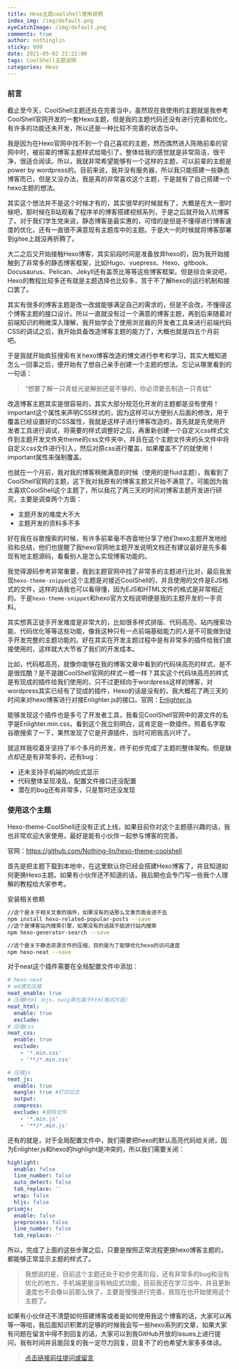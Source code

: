 ```yaml
---
title: Hexo主题coolshell使用说明
index_img: /img/default.png
eyeCatchImage: /img/default.png
comments: true
author: nothinglin
sticky: 999
date: 2021-05-02 22:22:00
tags: CoolShell主题说明
categories: Hexo
---
```


### 前言

截止至今天，CoolShell主题还处在完善当中，虽然现在我使用的主题就是我参考CoolShell官网开发的一套Hexo主题，但是我的主题代码还没有进行完善和优化，有许多的功能还未开发，所以还是一种比较不完善的状态当中。

我是因为在Hexo官网中找不到一个自己喜欢的主题，然而偶然进入陈皓前辈的官网中时，被前辈的博客主题样式给吸引了。整体给我的感觉就是非常简洁，很干净，很适合阅读。所以，我就非常希望能够有一个这样的主题，可以前辈的主题是power by wordpress的。目前来说，我并没有服务器，所以我只能搭建一些静态博客而已，但是又没办法，我是真的非常喜欢这个主题，于是就有了自己搭建一个hexo主题的想法。

其实这个想法并不是这个时候才有的，其实很早的时候就有了，大概是在大一那时候吧，那时候在B站观看了程序羊的博客搭建视频系列，于是之后就开始入坑博客了。对于我们学生党来说，静态博客是最实惠的，可惜的是但是不懂得进行博客速度的优化，还有一直很不满意现有主题库中的主题。于是大一的时候就将博客部署到gitee上就没再折腾了。

大二之后又开始接触Hexo博客，其实前段时间是准备放弃hexo的，因为我开始接触到了非常多的静态博客框架，比如Hugo、vuepress、Hexo、gitbook、Docusaurus、Pelican、Jekyll还有盖茨比等等这些博客框架。但是综合来说吧，Hexo的教程比较多还有就是主题选择也比较多，苦于不了解hexo的运行机制和接口罢了。

其实有很多的博客主题是改一改就能够满足自己的需求的，但是不会改，不懂得这个博客主题的接口设计。所以一直就没有过一个满意的博客主题，再到后来随着对前端知识的稍微深入理解，我开始学会了使用浏览器的开发者工具来进行前端代码CSS的调试之后，我开始具备改造博客主题的能力了，大概也就是四五个月前吧。

于是我就开始疯狂搜索有关hexo博客改造的博文进行参考和学习，其实大概知道怎么一回事之后，便开始有了想自己亲手创建一个主题的想法。忘记从哪里看到的一句话：

> “想要了解一只青蛙光是解剖还是不够的，你必须要去制造一只青蛙”

改造博客主题其实是很容易的，其实大部分规范化开发的主题都是没有使用！important这个属性来声明CSS样式的，因为这样可以方便别人后面的修改，用于覆盖已经设置好的CSS属性，我就是这样子进行博客改造的，首先就是先使用开发者工具进行调试，将需要的样式调整好之后，再重新创建一个自定义css样式文件到主题开发文件夹theme的css文件夹中，并且在这个主题文件夹的头文件中将自定义css文件进行引入，然后对原css进行覆盖，如果覆盖不了的就使用！important属性来强制覆盖。

也就在一个月前，我对我的博客稍微满意的时候（使用的是fluid主题），我看到了CoolShell官网的主题，这下我对我原有的博客主题又开始不满意了。可能因为我太喜欢CoolShell这个主题了，所以我花了两三天的时间对博客主题开发进行研究，主要是调查两个方面：

- 主题开发的难度大不大
- 主题开发的资料多不多

好在我在谷歌搜索的时候，有许多前辈毫不吝啬地分享了他们hexo主题开发地经验和总结，他们也提醒了我hexo官网地主题开发说明文档还有建议最好是先多看现有地主题源码，看看别人是怎么实现博客功能的。

我觉得源码参考非常重要，我到主题官网中找了非常多的主题进行比对，最后我发现`hexo-theme-snippet`这个主题是对接近CoolShell的，并且使用的文件是EJS格式的文件，这样的话我也可以看得懂，因为EJS和HTML文件的格式是非常相近的。于是`hexo-theme-snippet`和hexo官方文档说明便是我的主题开发的一手资料。

其实想真正徒手开发难度是非常大的，比如很多样式排版、代码高亮、站内搜索功能、代码优化等等这些功能，像我这种只有一点前端基础能力的人是不可能做到徒手开发完整的主题功能的。好在其实在开发主题过程中是有非常多的插件给我们直接使用的，这样就大大节省了我们的开发成本。

比如，代码框高亮，就像你能够在我的博客文章中看到的代码块高亮的样式，是不是很炫酷？是不是跟CoolShell官网的样式一模一样？其实这个代码块高亮的样式是有现成的插件给我们使用的，只不过更倾向于wordpress这样的博客，对wordpress其实已经有了现成的插件，Hexo的话是没有的，我大概花了两三天的时间来对hexo博客进行对接Enlighter.js的接口。官网：[Enlighter.js](https://github.com/EnlighterJS/EnlighterJS)

能够发现这个插件也是多亏了开发者工具，我看见CoolShell官网中的源文件的名字是Enlighter.min.css，看到这个我立刻明白，这肯定是一款插件。照着名字取谷歌搜索了一下，果然发现了它是开源插件，当时可把我高兴坏了。

就这样我咬着牙坚持了半个多月的开发，终于初步完成了主题的整体架构。但是缺点却还是有非常多的，还有bug：

- 还未支持手机端的响应式显示
- 代码整体呈现凌乱，配置文件接口还没配置
- 潜在的bug还有非常多，只是暂时还没发现

### 使用这个主题

Hexo-theme-CoolShell还没有正式上线，如果目前你对这个主题感兴趣的话，我也非常欢迎大家使用，最好是能有小伙伴一起参与博客的完善。

官网：https://github.com/Nothing-lin/hexo-theme-coolshell

首先是把主题下载到本地中，在这里默认你已经会搭建Hexo博客了，并且知道如何更换Hexo主题。如果有小伙伴还不知道的话，我后期也会专门写一些我个人理解的教程给大家参考。

安装相关依赖

```bash
//这个是关于相关文章的插件，如果没有的话那么文章页面会进不去
npm install hexo-related-popular-posts --save
//这个是博客站内搜索引擎，如果没有的话就不能进行站内搜索
npm hexo-generator-search --save
```

```bash
//这个是关于静态资源文件的压缩，目的是为了能够优化hexo的访问速度
npm hexo-neat --save
```

对于neat这个插件需要在全局配置文件中添加：

```yml
# hexo-neat
# md博文压缩
neat_enable: true
# 压缩html（ejs，swig等也属于html格式片段）
neat_html:
  enable: true
  exclude:
# 压缩css
neat_css:
  enable: true
  exclude:
    - '*.min.css'
    - '**/*.min.css'

# 压缩js
neat_js:
  enable: true
  mangle: true #打印日志
  output:
  compress:
  exclude: #排除文件
    - '*.min.js'
    - '**/*.min.js'
```

还有的就是，对于全局配置文件中，我们需要把hexo的默认高亮代码给关闭，因为Enlighter.js和hexo的highlight是冲突的，所以我们需要关闭：

```yml
highlight:
  enable: false
  line_number: false
  auto_detect: false
  tab_replace: ''
  wrap: false
  hljs: false
prismjs:
  enable: false
  preprocess: false
  line_number: false
  tab_replace: ''
```

所以，完成了上面的这些步骤之后，只要是按照正常流程更换hexo博客主题的，都能够正常显示主题的样式了。

> 我想说的是，目前这个主题还处于初步完善阶段，还有非常多的bug和没有优化的地方，手机端更是没有响应式功能，目前我还在学习当中，并且更新速度也不会像以前那么快了，主要是慢慢进行完善，我现在也开始使用这个主题了。

如果有小伙伴还不清楚如何搭建博客或者是如何使用我这个博客的话，大家可以再等一等哈，我后面知识积累的足够的时候我会写一些hexo系列的文章，如果大家有问题在留言中得不到回复的话，大家可以到我GitHub开放的issues上进行提问，我有时间并且能回复的我一定尽力回复，回复不了的也希望大家多多体谅。

> [点击链接前往提问或留言](https://github.com/Nothinglin-Study-Project/Open-Issues/issues)